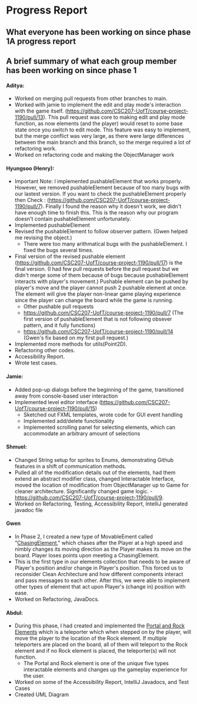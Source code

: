 # Progress Report


## What everyone has been working on since phase 1A progress report
## A brief summary of what each group member has been working on since phase 1

####  Aditya:
- Worked on merging pull requests from other branches to main. 
- Worked with jamie to implement the edit and play mode's interaction with the game itself. (https://github.com/CSC207-UofT/course-project-1190/pull/13). This pull request was core to making edit and play mode function, as now elements (and the player) would reset to some base state once you switch to edit mode.  This feature was easy to implement, but the merge conflict was very large, as there were large differences between the main branch and this branch, so the merge required a lot of refactoring work.
- Worked on refactoring code and making the ObjectManager work

#### Hyungsoo (Henry):
- Important Note: I implemented pushableElement that works properly. However, we removed pushableElement because of too many bugs with our lastest version. If you want to check the pushableElement properly then Check : (https://github.com/CSC207-UofT/course-project-1190/pull/7). Finally I found the reason why it doesn't work, we didn't have enough time to finish this. This is the reason why our program doesn't contain pushableElement unfortunately.
- Implemented pushableElement
- Revised the pushableElement to follow observer pattern. (Gwen helped me revising the object.)
    - There were too many arithmatical bugs with the pushableElement. I fixed the bugs several times.
- Final version of the revised pushable element (https://github.com/CSC207-UofT/course-project-1190/pull/17) is the final version. (I had few pull requests before the pull request but we didn't merge some of them because of bugs because pushableElement interacts with player's movement.) Pushable element can be pushed by player's move and the player cannot push 2 pushable element at once. The element will give the player non-linear game playing experience since the player can change the board while the game is running.
    - Other pushable pull requests
    - https://github.com/CSC207-UofT/course-project-1190/pull/7 (The first version of pushableElement that is not following obsever pattern, and it fully functions)
    - https://github.com/CSC207-UofT/course-project-1190/pull/14 (Gwen's fix based on my first pull request.)
- Implemented more methods for utils(Point2D).
- Refactoring other codes.
- Accessibility Report.
- Wrote test cases.

#### Jamie:
- Added pop-up dialogs before the beginning of the game, transitioned away from console-based user interaction
- Implemented level editor interface (https://github.com/CSC207-UofT/course-project-1190/pull/15)
    - Sketched out FXML templates, wrote code for GUI event handling
    - Implemented add/delete functionality
    - Implemented scrolling panel for selecting elements, which can accommodate an arbitrary amount of selections

#### Shmuel:
- Changed String setup for sprites to Enums, demonstrating Github features in a shift of communication methods.
- Pulled all of the modification details out of the elements, had them extend an abstract modifier class, changed Interactable Interface, moved the location of modification from ObjectManager up to Game for cleaner architecture. Significantly changed game logic. - https://github.com/CSC207-UofT/course-project-1190/pull/9.
- Worked on Refactoring, Testing, Accessibility Report, IntelliJ generated javadoc file

#### Gwen
- In Phase 2, I created a new type of MovableEment called "[ChasingElement](https://github.com/CSC207-UofT/course-project-1190/pull/6)," which chases after the Player at a high speed and nimbly changes its moving direction as the Player makes its move on the board. Player loses points upon meeting a ChasingElement. 
- This is the first type in our elements collection that needs to be aware of Player's position and/or change in Player's position. This forced us to reconsider Clean Architecture and how different components interact and pass messages to each other. After this, we were able to implement other types of element that act upon Player's (change in) position with ease. 
- Worked on Refactoring, JavaDocs.

#### Abdul:
- During this phase, I had created and implemented the [Portal and Rock Elements](https://github.com/CSC207-UofT/course-project-1190/pull/5) which is a teleporter which when stepped on by the player, will move the player to the location of the Rock element. If multiple teleporters are placed on the board, all of them will teleport to the Rock element and if no Rock element is placed, the teleporter(s) will not function. 
    - The Portal and Rock element is one of the unique five types interactable elements and changes up the gameplay experience for the user.
- Worked on some of the Accessibility Report, IntelliJ Javadocs, and Test Cases
- Created UML Diagram

